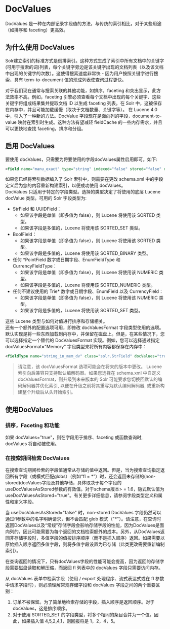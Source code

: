 # DocValues

DocValues 是一种在内部记录字段值的方法，与传统的索引相比，对于某些用途（如排序和 faceting）更高效。

## 为什么使用 DocValues

Solr建立索引的标准方式是倒排索引。这种方式生成了索引中所有文档中的关键字(可用于搜索的词)列表，每个关键字旁边是该关键字出现的文档列表（以及该文档中出现的关键字的次数）。这使得搜索速度非常快 - 因为用户按照关键字进行搜索，具有 term-to-document 值的现成列表使查询过程更快。

对于我们现在通常与搜索关联的其他功能，如排序，faceting 和突出显示，此方法效率不高。例如，faceting 引擎必须查看每个文档中出现的每个关键字、这些关键字将组成结果集并提取文档 ID 以生成 faceting 列表。在 Solr 中，这被保存在内存中，并且可能加载缓慢（取决于文档数量、关键字等）。
在 Lucene 4.0 中，引入了一种新的方法。DocValue 字段现在是面向列的字段，document-to-value 映射在索引时生成。这种方法有望减轻 fieldCache 的一些内存需求，并且可以更快地查找 faceting，排序和分组。

## 启用 DocValues

要使用 docValues，只需要为将要使用的字段docValues属性启用即可。如下:

```xml
<field name="manu_exact" type="string" indexed="false" stored="false" docValues="true" />
```

如果您已经将索引数据编入了 Solr 索引中，则需要在更改 schema.xml 中的字段定义后为您的内容重新构建索引，以便成功使用 docValues。  
DocValues 只适用于特定的字段类型。选择的类型决定了将使用的底层 Lucene docValue 类型。可用的 Solr 字段类型为:

* StrField 和 UUIDField：
  * 如果该字段是单值（即多值为 false），则 Lucene 将使用该 SORTED 类型。
  * 如果该字段是多值的，Lucene 将使用该 SORTED_SET 类型。
* BoolField：
  * 如果该字段是单值（即多值为 false），则 Lucene 将使用该 SORTED 类型。
  * 如果该字段是多值的，Lucene 将使用该 SORTED_BINARY 类型。
* 任何 *PointField 数字或日期字段、EnumFieldType 和 CurrencyFieldType：
  * 如果该字段是单值（即多值为 false），则 Lucene 将使用该 NUMERIC 类型。
  * 如果该字段是多值的，Lucene 将使用该 SORTED_NUMERIC 类型。
* 任何不建议使用的 Trie* 数字或日期字段、EnumField 以及 CurrencyField：
  * 如果该字段是单值（即多值为 false），则 Lucene 将使用该 NUMERIC 类型。
  * 如果该字段是多值的，Lucene 将使用该 SORTED_SET 类型。

这些 Lucene 类型与如何对值进行排序和存储相关。  
还有一个额外的配置选项可用，即修改 docValuesFormat 字段类型使用的选项。默认实现是将一些东西加载到内存中，并保留在磁盘上。但是，在某些情况下，您可以选择指定一个替代的 DocValuesFormat 实现。例如，您可以选择通过指定 docValuesFormat="Memory" 字段类型来将所有内容都保存在内存中：

```xml
<fieldType name="string_in_mem_dv" class="solr.StrField" docValues="true" docValuesFormat="Memory" />
```

>请注意，该 docValuesFormat 选项可能会在将来的版本中更改。
Lucene 索引向后兼容只支持默认编解码器。如果您选择在 schema.xml 中自定义 docValuesFormat，则升级到未来版本的 Solr 可能要求您切换回默认的编码解码器并优化索引, 以便在升级之前将其重写为默认编码解码器, 或重新构建整个升级后从头开始索引。


## 使用DocValues

### 排序，Faceting 和功能

如果 docValues="true"，则在字段用于排序、faceting 或函数查询时, docValues 将自动被使用。

### 在搜索期间检索 DocValues

在搜索查询期间检索的字段值通常从存储的值中返回。但是，当为搜索查询指定返回所有字段（或模式匹配globs）（例如“fl = *”）时，还会返回未存储的(non-stored)docValues字段及其他存储，具体取决于每个字段的useDocValuesAsStored参数的有效值。对于schema版本&gt; = 1.6，隐式默认值为useDocValuesAsStored="true"。有关更多详细信息，请参阅字段类型定义和属性和定义字段。

当 useDocValuesAsStored="false" 时，non-stored DocValues 字段仍然可以通过fl参数中的名字明确请求，但不会匹配 glob 模式（"*"）。请注意，在查询时返回DocValues以及“常规”存储字段会影响存储字段的性能，因为DocValues是面向列的，因此可能需要为每个返回的文档检索额外的成本。另外，从DocValues返回非存储字段时，多值字段的值按排序顺序（而不是插入顺序）返回。如果需要以原始插入顺序返回多值字段，则将多值字段设置为已存储（此类更改需要重新编制索引）。

在查询返回的情况下，只有docValues字段的性能可能会提高，因为返回的存储字段需要磁盘读取和解压缩，而返回 fl 列表中的 docValues 字段只需要访问内存。

从 docValues 表单中检索字段（使用 / export 处理程序、流式表达式或在 fl 参数中请求字段时），则必须理解常规存储字段和 docValues 字段之间的两个重要区别：

1. 订单不被保留。为了简单地检索存储的字段，插入顺序是返回顺序。对于 docValues，这是排序顺序。
2. 对于使用 SORTED_SET 的字段类型，将多个相同的条目合并为一个值。因此，如果插入值 4,5,2,4,1，则回报将是 1，2，4，5。
